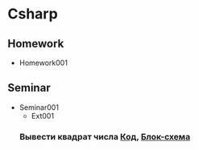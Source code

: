 # Csharp
## Homework
- Homework001

## Seminar
- Seminar001
    - Ext001
    ### Вывести квадрат числа [Код](/Seminar/Seminar_001/Ex001/Program.cs), [Блок-схема](/Seminar/Seminar_001/Ex001/diagram.drawio.png)